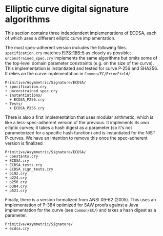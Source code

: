 # Elliptic curve digital signature algorithms

This section contains three indepdendent implementations of ECDSA, each of which uses a different elliptic curve implementation.

The most spec-adherent version includes the following files. `specification.cry` matches [FIPS-186-5](https://doi.org/10.6028/NIST.FIPS.186-5) as closely as possible; `unconstrained_spec.cry` implements the same algorithms but omits some of the top-level domain parameter constraints (e.g. on the size of the curve).
This implementation is instantiated and tested for curve P-256 and SHA256. It relies on the curve implementation in `Common/EC/PrimeField/`.
```
Primitive/Asymmetric/Signature/ECDSA/
+ specification.cry
+ unconstrained_spec.cry
+ Instantiations/
  + ECDSA_P256.cry
+ Tests/
  + ECDSA_P256.cry
```

There is also a first implementation that uses modular arithmetic, which is like a less-spec-adherent version of the previous. It implements its own elliptic curves; it takes a hash digest as a parameter (so it's not parameterized for a specific hash function) and is instantiated for the NIST P-curves. We have an intention to remove this once the spec-adherent version is finalized
```
Primitive/Asymmetric/Signature/ECDSA/
+ Constants.cry
+ ECDSA.cry
+ ECDSA_tests.cry
+ ECDSA_sign_tests.cry
+ p192.cry
+ p224.cry
+ p256.cry
+ p384.cry
+ p521.cry
```

Finally, there is a version formalized from ANSI X9-62 (2005). This uses an implementation of P-384 optimized for SAW proofs against a Java implementation for the curve (see `Common/EC/`) and takes a hash digest as a parameter.
```
Primitive/Asymmetric/Signature/
+ ecdsa.cry
```